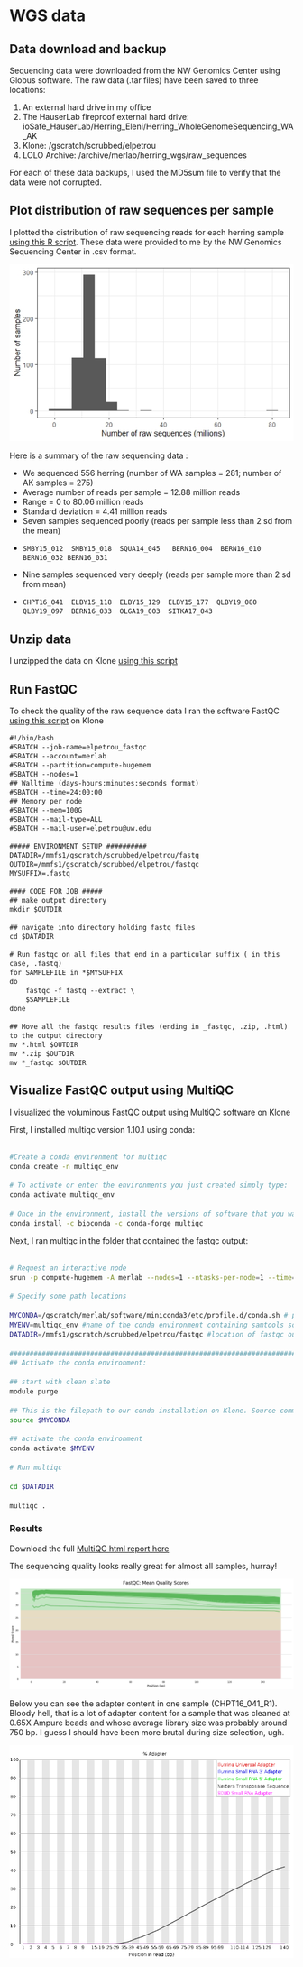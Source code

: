 
# WGS data

## Data download and backup

Sequencing data were downloaded from the NW Genomics Center using Globus software. The raw data (.tar files) have been saved to three locations:
  1. An external hard drive in my office
  2. The HauserLab fireproof external hard drive: ioSafe_HauserLab/Herring_Eleni/Herring_WholeGenomeSequencing_WA_AK
  3. Klone: /gscratch/scrubbed/elpetrou
  4. LOLO Archive: /archive/merlab/herring_wgs/raw_sequences


For each of these data backups, I used the MD5sum file to verify that the data were not corrupted. 

## Plot distribution of raw sequences per sample

I plotted the distribution of raw sequencing reads for each herring sample [using this R script](https://github.com/EleniLPetrou/herring_whole_genome_sequencing/blob/main/Scripts/plot_distro_raw_seqs.R).
These data were provided to me by the NW Genomics Sequencing Center in .csv format. 

![raw seq distro](https://github.com/EleniLPetrou/herring_whole_genome_sequencing/blob/11a515129c73adc8c18a78f0db3a0f224e851bee/Markdown/raw_seq_distro.jpeg) 

Here is a summary of the raw sequencing data :
  - We sequenced 556 herring (number of WA samples = 281; number of AK samples = 275)
  - Average number of reads per sample = 12.88 million reads
  - Range = 0 to 80.06 million reads
  - Standard deviation = 4.41 million reads
  - Seven samples sequenced poorly (reads per sample less than 2 sd from the mean)
  -     SMBY15_012  SMBY15_018  SQUA14_045   BERN16_004  BERN16_010  BERN16_032 BERN16_031
  - Nine samples sequenced very deeply (reads per sample more than 2 sd from mean)
  -     CHPT16_041  ELBY15_118  ELBY15_129  ELBY15_177  QLBY19_080  QLBY19_097  BERN16_033  OLGA19_003  SITKA17_043

## Unzip data

I unzipped the data on Klone [using this script](https://github.com/EleniLPetrou/herring_whole_genome_sequencing/blob/main/Scripts/gunzip.sh)

## Run FastQC

To check the quality of the raw sequence data I ran the software FastQC [using this script](https://github.com/EleniLPetrou/herring_whole_genome_sequencing/blob/main/Scripts/fastqc.sh) on Klone

```
#!/bin/bash
#SBATCH --job-name=elpetrou_fastqc
#SBATCH --account=merlab
#SBATCH --partition=compute-hugemem
#SBATCH --nodes=1
## Walltime (days-hours:minutes:seconds format)
#SBATCH --time=24:00:00
## Memory per node
#SBATCH --mem=100G
#SBATCH --mail-type=ALL
#SBATCH --mail-user=elpetrou@uw.edu

##### ENVIRONMENT SETUP ##########
DATADIR=/mmfs1/gscratch/scrubbed/elpetrou/fastq
OUTDIR=/mmfs1/gscratch/scrubbed/elpetrou/fastqc
MYSUFFIX=.fastq

#### CODE FOR JOB #####
## make output directory
mkdir $OUTDIR

## navigate into directory holding fastq files
cd $DATADIR 

# Run fastqc on all files that end in a particular suffix ( in this case, .fastq)
for SAMPLEFILE in *$MYSUFFIX
do
	fastqc -f fastq --extract \
	$SAMPLEFILE
done

## Move all the fastqc results files (ending in _fastqc, .zip, .html) to the output directory
mv *.html $OUTDIR
mv *.zip $OUTDIR
mv *_fastqc $OUTDIR

```

## Visualize FastQC output using MultiQC

I visualized the voluminous FastQC output using MultiQC software on Klone

First, I installed multiqc version 1.10.1 using conda:

``` bash

#Create a conda environment for multiqc
conda create -n multiqc_env

# To activate or enter the environments you just created simply type:
conda activate multiqc_env

# Once in the environment, install the versions of software that you want using conda:
conda install -c bioconda -c conda-forge multiqc

```

Next, I ran multiqc in the folder that contained the fastqc output:

``` bash

# Request an interactive node 
srun -p compute-hugemem -A merlab --nodes=1 --ntasks-per-node=1 --time=02:00:00 --mem=20G --pty /bin/bash

# Specify some path locations

MYCONDA=/gscratch/merlab/software/miniconda3/etc/profile.d/conda.sh # path to conda installation on our Klone node. Do NOT change this.
MYENV=multiqc_env #name of the conda environment containing samtools software.
DATADIR=/mmfs1/gscratch/scrubbed/elpetrou/fastqc #location of fastqc output files

################################################################################
## Activate the conda environment:

## start with clean slate
module purge

## This is the filepath to our conda installation on Klone. Source command will allow us to execute commands from a file in the current shell
source $MYCONDA

## activate the conda environment
conda activate $MYENV

# Run multiqc

cd $DATADIR

multiqc .

```


### Results 
Download the full [MultiQC html report here](https://github.com/EleniLPetrou/herring_whole_genome_sequencing/blob/main/Markdown/multiqc_report.html)

The sequencing quality looks really great for almost all samples, hurray!

![phred_plot](https://github.com/EleniLPetrou/herring_whole_genome_sequencing/blob/main/Markdown/plots/plot_fastqc_mean_qual_scores_raw.png)

Below you can see the adapter content in one sample (CHPT16_041_R1). Bloody hell, that is a lot of adapter content for a sample that was cleaned at 0.65X Ampure beads and whose average library size was probably around 750 bp. I guess I should have been more brutal during size selection, ugh.

![adapter content untrimmed fastq](https://github.com/EleniLPetrou/herring_whole_genome_sequencing/blob/main/Markdown/plots/adapter_content_CHPT16_041_R1.fastq.png)

